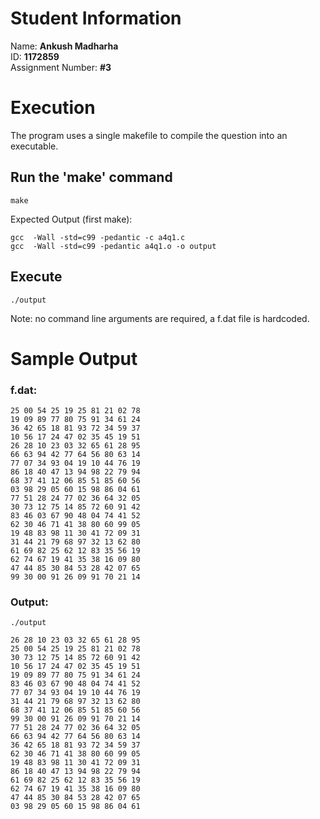 # Student Information 
Name: **Ankush Madharha** \
ID: **1172859** \
Assignment Number: **#3** 

# Execution
The program uses a single makefile to compile the question into an executable.
## Run the 'make' command
```
make
```
Expected Output (first make):
```
gcc  -Wall -std=c99 -pedantic -c a4q1.c
gcc  -Wall -std=c99 -pedantic a4q1.o -o output
```

## Execute
```
./output
```

Note: no command line arguments are required, a f.dat file is hardcoded.

# Sample Output
### f.dat:
```
25 00 54 25 19 25 81 21 02 78
19 09 89 77 80 75 91 34 61 24
36 42 65 18 81 93 72 34 59 37
10 56 17 24 47 02 35 45 19 51
26 28 10 23 03 32 65 61 28 95
66 63 94 42 77 64 56 80 63 14
77 07 34 93 04 19 10 44 76 19
86 18 40 47 13 94 98 22 79 94
68 37 41 12 06 85 51 85 60 56
03 98 29 05 60 15 98 86 04 61
77 51 28 24 77 02 36 64 32 05
30 73 12 75 14 85 72 60 91 42
83 46 03 67 90 48 04 74 41 52
62 30 46 71 41 38 80 60 99 05
19 48 83 98 11 30 41 72 09 31
31 44 21 79 68 97 32 13 62 80
61 69 82 25 62 12 83 35 56 19
62 74 67 19 41 35 38 16 09 80
47 44 85 30 84 53 28 42 07 65
99 30 00 91 26 09 91 70 21 14
```

### Output:
```
./output 

26 28 10 23 03 32 65 61 28 95 
25 00 54 25 19 25 81 21 02 78 
30 73 12 75 14 85 72 60 91 42 
10 56 17 24 47 02 35 45 19 51 
19 09 89 77 80 75 91 34 61 24 
83 46 03 67 90 48 04 74 41 52 
77 07 34 93 04 19 10 44 76 19 
31 44 21 79 68 97 32 13 62 80 
68 37 41 12 06 85 51 85 60 56 
99 30 00 91 26 09 91 70 21 14 
77 51 28 24 77 02 36 64 32 05 
66 63 94 42 77 64 56 80 63 14 
36 42 65 18 81 93 72 34 59 37 
62 30 46 71 41 38 80 60 99 05 
19 48 83 98 11 30 41 72 09 31 
86 18 40 47 13 94 98 22 79 94 
61 69 82 25 62 12 83 35 56 19 
62 74 67 19 41 35 38 16 09 80 
47 44 85 30 84 53 28 42 07 65 
03 98 29 05 60 15 98 86 04 61 
```